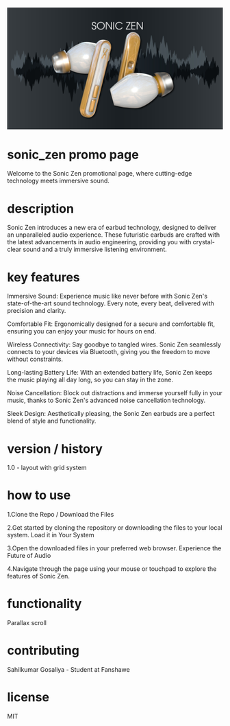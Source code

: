 ![Promo Page](images/brand.jpg)

# sonic_zen promo page
Welcome to the Sonic Zen promotional page, where cutting-edge technology meets immersive sound.

# description
Sonic Zen introduces a new era of earbud technology, designed to deliver an unparalleled audio experience. These futuristic earbuds are crafted with the latest advancements in audio engineering, providing you with crystal-clear sound and a truly immersive listening environment.

# key features
Immersive Sound: Experience music like never before with Sonic Zen's state-of-the-art sound technology. Every note, every beat, delivered with precision and clarity.

Comfortable Fit: Ergonomically designed for a secure and comfortable fit, ensuring you can enjoy your music for hours on end.

Wireless Connectivity: Say goodbye to tangled wires. Sonic Zen seamlessly connects to your devices via Bluetooth, giving you the freedom to move without constraints.

Long-lasting Battery Life: With an extended battery life, Sonic Zen keeps the music playing all day long, so you can stay in the zone.

Noise Cancellation: Block out distractions and immerse yourself fully in your music, thanks to Sonic Zen's advanced noise cancellation technology.

Sleek Design: Aesthetically pleasing, the Sonic Zen earbuds are a perfect blend of style and functionality.

# version / history
1.0 - layout with grid system 


# how to use
1.Clone the Repo / Download the Files

2.Get started by cloning the repository or downloading the files to your local system.
Load it in Your System

3.Open the downloaded files in your preferred web browser.
Experience the Future of Audio

4.Navigate through the page using your mouse or touchpad to explore the features of Sonic Zen.

# functionality
Parallax scroll 

# contributing
Sahilkumar Gosaliya - Student at Fanshawe

# license
MIT
